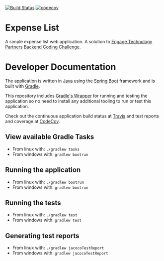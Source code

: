 [![Build Status](https://travis-ci.org/trevorgowing/expense-list.svg?branch=master)](https://travis-ci.org/trevorgowing/expense-list)
[![codecov](https://codecov.io/gh/trevorgowing/expense-list/branch/master/graph/badge.svg)](https://codecov.io/gh/trevorgowing/expense-list)

# Expense List

A simple expense list web application. A solution to [Engage Technology Partners](http://www.engagetech.com/) [Backend Coding Challenge](https://github.com/engagetech/backend-coding-challenge).

# Developer Documentation
The application is written in [Java](http://openjdk.java.net/) using the [Spring Boot](https://projects.spring.io/spring-boot/) framework and is built with [Gradle](https://gradle.org/).

This repository includes [Gradle's Wrapper](https://docs.gradle.org/current/userguide/gradle_wrapper.html) for running and testing the application so no need to install any additional tooling to run or test this application.

Check out the continuous application build status at [Travis](https://travis-ci.org/trevorgowing/expense-list) and test reports and coverage at [CodeCov](https://codecov.io/gh/expense-list).

## View available Gradle Tasks

* From linux with: `./gradlew tasks`
* From windows with: `gradlew bootrun`

## Running the application

* From linux with: `./gradlew bootrun`  
* From windows with: `gradlew bootrun`  

## Running the tests

* From linux with: `./gradlew test`  
* From windows with: `gradlew test`  

## Generating test reports

* From linux with: `./gradlew jacocoTestReport`  
* From windows with: `gradlew jacocoTestReport`  
